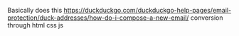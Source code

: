 Basically does this https://duckduckgo.com/duckduckgo-help-pages/email-protection/duck-addresses/how-do-i-compose-a-new-email/ conversion through html css js
